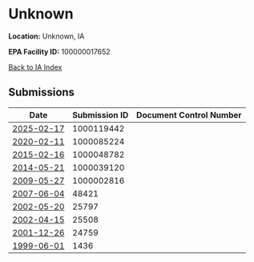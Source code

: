 # Unknown

**Location:** Unknown, IA

**EPA Facility ID:** 100000017652

[Back to IA Index](../../index.md)

## Submissions

| Date | Submission ID | Document Control Number |
|------|--------------|-------------------------|
| [2025-02-17](submissions/1000119442.md) | 1000119442 |  |
| [2020-02-11](submissions/1000085224.md) | 1000085224 |  |
| [2015-02-16](submissions/1000048782.md) | 1000048782 |  |
| [2014-05-21](submissions/1000039120.md) | 1000039120 |  |
| [2009-05-27](submissions/1000002816.md) | 1000002816 |  |
| [2007-06-04](submissions/48421.md) | 48421 |  |
| [2002-05-20](submissions/25797.md) | 25797 |  |
| [2002-04-15](submissions/25508.md) | 25508 |  |
| [2001-12-26](submissions/24759.md) | 24759 |  |
| [1999-06-01](submissions/1436.md) | 1436 |  |
